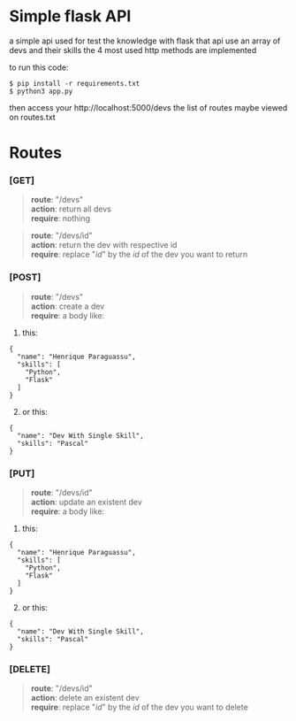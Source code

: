 # Simple flask API

a simple api used for test the knowledge with flask
that api use an array of devs and their skills
the 4 most used http methods are implemented

to run this code:

```
$ pip install -r requirements.txt
$ python3 app.py
```

then access your http://localhost:5000/devs
the list of routes maybe viewed on routes.txt

# Routes

### [GET]

> **route**: "/devs"  
> **action**: return all devs  
> **require**: nothing

> **route**: "/devs/id"  
> **action**: return the dev with respective id  
> **require**: replace "_id_" by the _id_ of the dev you want to return

### [POST]

> **route**: "/devs"  
> **action**: create a dev  
> **require**: a body like:

1. this:

```
{
  "name": "Henrique Paraguassu",
  "skills": [
    "Python",
    "Flask"
  ]
}
```

2. or this:

```
{
  "name": "Dev With Single Skill",
  "skills": "Pascal"
}
```

### [PUT]

> **route**: "/devs/id"  
> **action**: update an existent dev  
> **require**: a body like:

1. this:

```
{
  "name": "Henrique Paraguassu",
  "skills": [
    "Python",
    "Flask"
  ]
}
```

2. or this:

```
{
  "name": "Dev With Single Skill",
  "skills": "Pascal"
}
```

### [DELETE]

> **route**: "/devs/id"  
> **action**: delete an existent dev  
> **require**: replace "_id_" by the _id_ of the dev you want to delete
